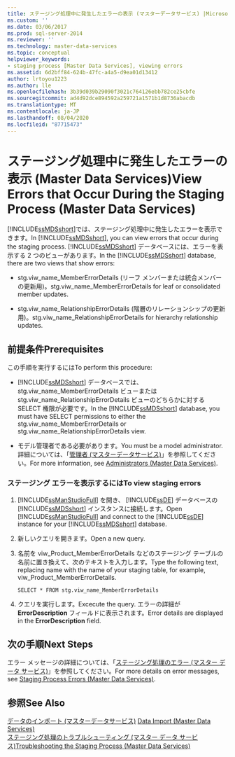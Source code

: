 ```yaml
---
title: ステージング処理中に発生したエラーの表示 (マスターデータサービス) |Microsoft Docs
ms.custom: ''
ms.date: 03/06/2017
ms.prod: sql-server-2014
ms.reviewer: ''
ms.technology: master-data-services
ms.topic: conceptual
helpviewer_keywords:
- staging process [Master Data Services], viewing errors
ms.assetid: 6d2bff84-624b-47fc-a4a5-d9ea01d13412
author: lrtoyou1223
ms.author: lle
ms.openlocfilehash: 3b39d039b29090f3021c764126ebb782ce25cbfe
ms.sourcegitcommit: ad4d92dce894592a259721a1571b1d8736abacdb
ms.translationtype: MT
ms.contentlocale: ja-JP
ms.lasthandoff: 08/04/2020
ms.locfileid: "87715473"
---
```

# <a name="view-errors-that-occur-during-the-staging-process-master-data-services"></a><span data-ttu-id="26a48-102">ステージング処理中に発生したエラーの表示 (Master Data Services)</span><span class="sxs-lookup"><span data-stu-id="26a48-102">View Errors that Occur During the Staging Process (Master Data Services)</span></span>
  <span data-ttu-id="26a48-103">[!INCLUDE[ssMDSshort](../includes/ssmdsshort-md.md)]では、ステージング処理中に発生したエラーを表示できます。</span><span class="sxs-lookup"><span data-stu-id="26a48-103">In [!INCLUDE[ssMDSshort](../includes/ssmdsshort-md.md)], you can view errors that occur during the staging process.</span></span> <span data-ttu-id="26a48-104">[!INCLUDE[ssMDSshort](../includes/ssmdsshort-md.md)] データベースには、エラーを表示する 2 つのビューがあります。</span><span class="sxs-lookup"><span data-stu-id="26a48-104">In the [!INCLUDE[ssMDSshort](../includes/ssmdsshort-md.md)] database, there are two views that show errors:</span></span>  
  
-   <span data-ttu-id="26a48-105">stg.viw_name_MemberErrorDetails (リーフ メンバーまたは統合メンバーの更新用)。</span><span class="sxs-lookup"><span data-stu-id="26a48-105">stg.viw_name_MemberErrorDetails for leaf or consolidated member updates.</span></span>  
  
-   <span data-ttu-id="26a48-106">stg.viw_name_RelationshipErrorDetails (階層のリレーションシップの更新用)。</span><span class="sxs-lookup"><span data-stu-id="26a48-106">stg.viw_name_RelationshipErrorDetails for hierarchy relationship updates.</span></span>  
  
## <a name="prerequisites"></a><span data-ttu-id="26a48-107">前提条件</span><span class="sxs-lookup"><span data-stu-id="26a48-107">Prerequisites</span></span>  
 <span data-ttu-id="26a48-108">この手順を実行するには</span><span class="sxs-lookup"><span data-stu-id="26a48-108">To perform this procedure:</span></span>  
  
-   <span data-ttu-id="26a48-109">[!INCLUDE[ssMDSshort](../includes/ssmdsshort-md.md)] データベースでは、stg.viw_name_MemberErrorDetails ビューまたは stg.viw_name_RelationshipErrorDetails ビューのどちらかに対する SELECT 権限が必要です。</span><span class="sxs-lookup"><span data-stu-id="26a48-109">In the [!INCLUDE[ssMDSshort](../includes/ssmdsshort-md.md)] database, you must have SELECT permissions to either the stg.viw_name_MemberErrorDetails or stg.viw_name_RelationshipErrorDetails view.</span></span>  
  
-   <span data-ttu-id="26a48-110">モデル管理者である必要があります。</span><span class="sxs-lookup"><span data-stu-id="26a48-110">You must be a model administrator.</span></span> <span data-ttu-id="26a48-111">詳細については、「[管理者 &#40;マスターデータサービス&#41;](administrators-master-data-services.md)」を参照してください。</span><span class="sxs-lookup"><span data-stu-id="26a48-111">For more information, see [Administrators &#40;Master Data Services&#41;](administrators-master-data-services.md).</span></span>  
  
### <a name="to-view-staging-errors"></a><span data-ttu-id="26a48-112">ステージング エラーを表示するには</span><span class="sxs-lookup"><span data-stu-id="26a48-112">To view staging errors</span></span>  
  
1.  <span data-ttu-id="26a48-113">[!INCLUDE[ssManStudioFull](../includes/ssmanstudiofull-md.md)] を開き、 [!INCLUDE[ssDE](../includes/ssde-md.md)] データベースの [!INCLUDE[ssMDSshort](../includes/ssmdsshort-md.md)] インスタンスに接続します。</span><span class="sxs-lookup"><span data-stu-id="26a48-113">Open [!INCLUDE[ssManStudioFull](../includes/ssmanstudiofull-md.md)] and connect to the [!INCLUDE[ssDE](../includes/ssde-md.md)] instance for your [!INCLUDE[ssMDSshort](../includes/ssmdsshort-md.md)] database.</span></span>  
  
2.  <span data-ttu-id="26a48-114">新しいクエリを開きます。</span><span class="sxs-lookup"><span data-stu-id="26a48-114">Open a new query.</span></span>  
  
3.  <span data-ttu-id="26a48-115">名前を viw_Product_MemberErrorDetails などのステージング テーブルの名前に置き換えて、次のテキストを入力します。</span><span class="sxs-lookup"><span data-stu-id="26a48-115">Type the following text, replacing name with the name of your staging table, for example, viw_Product_MemberErrorDetails.</span></span>  
  
     `SELECT * FROM stg.viw_name_MemberErrorDetails`  
  
4.  <span data-ttu-id="26a48-116">クエリを実行します。</span><span class="sxs-lookup"><span data-stu-id="26a48-116">Excecute the query.</span></span> <span data-ttu-id="26a48-117">エラーの詳細が **ErrorDescription** フィールドに表示されます。</span><span class="sxs-lookup"><span data-stu-id="26a48-117">Error details are displayed in the **ErrorDescription** field.</span></span>  
  
## <a name="next-steps"></a><span data-ttu-id="26a48-118">次の手順</span><span class="sxs-lookup"><span data-stu-id="26a48-118">Next Steps</span></span>  
 <span data-ttu-id="26a48-119">エラー メッセージの詳細については、「[ステージング処理のエラー (マスター データ サービス)](../../2014/master-data-services/staging-process-errors-master-data-services.md)」を参照してください。</span><span class="sxs-lookup"><span data-stu-id="26a48-119">For more details on error messages, see [Staging Process Errors &#40;Master Data Services&#41;](../../2014/master-data-services/staging-process-errors-master-data-services.md).</span></span>  
  
## <a name="see-also"></a><span data-ttu-id="26a48-120">参照</span><span class="sxs-lookup"><span data-stu-id="26a48-120">See Also</span></span>  
 <span data-ttu-id="26a48-121">[データのインポート &#40;マスターデータサービス&#41;](overview-importing-data-from-tables-master-data-services.md) </span><span class="sxs-lookup"><span data-stu-id="26a48-121">[Data Import &#40;Master Data Services&#41;](overview-importing-data-from-tables-master-data-services.md) </span></span>  
 [<span data-ttu-id="26a48-122">ステージング処理のトラブルシューティング (マスター データ サービス)</span><span class="sxs-lookup"><span data-stu-id="26a48-122">Troubleshooting the Staging Process (Master Data Services)</span></span>](https://social.technet.microsoft.com/wiki/contents/articles/troubleshooting-the-staging-process-master-data-services.aspx)  
  
  
